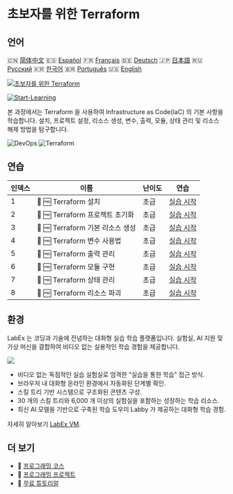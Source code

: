 # 초보자를 위한 Terraform

## 언어

🇨🇳 [简体中文](README_zh.md) 🇪🇸 [Español](README_es.md) 🇫🇷 [Français](README_fr.md) 🇩🇪 [Deutsch](README_de.md) 🇯🇵 [日本語](README_ja.md) 🇷🇺 [Русский](README_ru.md) 🇰🇷 [한국어](README_ko.md) 🇧🇷 [Português](README_pt.md) 🇺🇸 [English](README.md) 

[![초보자를 위한 Terraform](https://cover-creator.labex.io/terraform-for-beginners.png?lang=ko)](https://labex.io/ko/courses/terraform-for-beginners)

[![Start-Learning](https://img.shields.io/badge/Start-Learning-whitesmoke?style=for-the-badge)](https://labex.io/ko/courses/terraform-for-beginners)

본 과정에서는 Terraform 을 사용하여 Infrastructure as Code(IaC) 의 기본 사항을 학습합니다. 설치, 프로젝트 설정, 리소스 생성, 변수, 출력, 모듈, 상태 관리 및 리소스 해제 방법을 탐구합니다.

![DevOps](https://img.shields.io/badge/DevOps-whitesmoke?style=for-the-badge&logo=devops)
![Terraform](https://img.shields.io/badge/Terraform-whitesmoke?style=for-the-badge&logo=terraform)


## 연습

|   인덱스 | 이름                             | 난이도   | 연습                                                                                                                 |
|----------|----------------------------------|----------|----------------------------------------------------------------------------------------------------------------------|
|        1 | 📖 🆓 Terraform 설치             | 초급     | <a target='_blank' href='https://labex.io/ko/tutorials/linux-terraform-installation-632659'>실습 시작</a>            |
|        2 | 📖 🆓 Terraform 프로젝트 초기화  | 초급     | <a target='_blank' href='https://labex.io/ko/tutorials/linux-terraform-project-initialization-632662'>실습 시작</a>  |
|        3 | 📖 🆓 Terraform 기본 리소스 생성 | 초급     | <a target='_blank' href='https://labex.io/ko/tutorials/linux-terraform-basic-resource-creation-632658'>실습 시작</a> |
|        4 | 📖 🆓 Terraform 변수 사용법      | 초급     | <a target='_blank' href='https://labex.io/ko/tutorials/linux-terraform-variables-usage-632665'>실습 시작</a>         |
|        5 | 📖 🆓 Terraform 출력 관리        | 초급     | <a target='_blank' href='https://labex.io/ko/tutorials/linux-terraform-outputs-management-632661'>실습 시작</a>      |
|        6 | 📖 🆓 Terraform 모듈 구현        | 초급     | <a target='_blank' href='https://labex.io/ko/tutorials/linux-terraform-modules-implementation-632660'>실습 시작</a>  |
|        7 | 📖 🆓 Terraform 상태 관리        | 초급     | <a target='_blank' href='https://labex.io/ko/tutorials/linux-terraform-state-management-632664'>실습 시작</a>        |
|        8 | 📖 🆓 Terraform 리소스 파괴      | 초급     | <a target='_blank' href='https://labex.io/ko/tutorials/linux-terraform-resource-destruction-632663'>실습 시작</a>    |

## 환경

LabEx 는 코딩과 기술에 전념하는 대화형 실습 학습 플랫폼입니다. 실험실, AI 지원 및 가상 머신을 결합하여 비디오 없는 실용적인 학습 경험을 제공합니다.

![](https://tutorial-screenshot.getvm.io/images/vm-1725247253.png)

- 비디오 없는 독점적인 실습 실험실로 엄격한 "실습을 통한 학습" 접근 방식.
- 브라우저 내 대화형 온라인 환경에서 자동화된 단계별 확인.
- 스킬 트리 기반 시스템으로 구조화된 콘텐츠 구성.
- 30 개의 스킬 트리와 6,000 개 이상의 실험실을 포함하는 성장하는 학습 리소스.
- 최신 AI 모델을 기반으로 구축된 학습 도우미 Labby 가 제공하는 대화형 학습 경험.

자세히 알아보기 [LabEx VM](https://support.labex.io/using-labex/virtual-machine).

## 더 보기

- 🔗 [ 프로그래밍 코스](https://github.com/labex-labs/awesome-programming-courses)
- 🔗 [ 프로그래밍 프로젝트](https://github.com/labex-labs/awesome-programming-projects)
- 🔗 [ 무료 튜토리얼](https://github.com/labex-labs/devops-free-tutorials)

